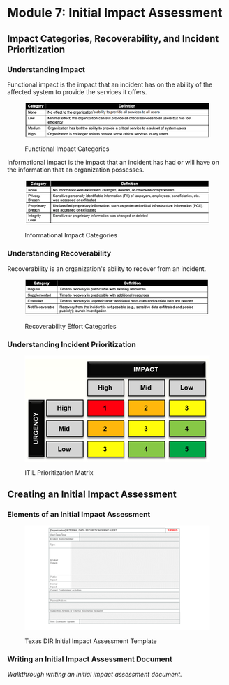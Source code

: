 # Module 7: Initial Impact Assessment

## Impact Categories, Recoverability, and Incident Prioritization

### Understanding Impact

Functional impact is the impact that an incident has on the ability of the affected system to provide the services it offers.

<figure><img src="../../../.gitbook/assets/image (68).png" alt=""><figcaption><p>Functional Impact Categories</p></figcaption></figure>

Informational impact is the impact that an incident has had or will have on the information that an organization possesses.

<figure><img src="../../../.gitbook/assets/image (69).png" alt=""><figcaption><p>Informational Impact Categories</p></figcaption></figure>

### Understanding Recoverability

Recoverability is an organization's ability to recover from an incident.

<figure><img src="../../../.gitbook/assets/image (70).png" alt=""><figcaption><p>Recoverability Effort Categories</p></figcaption></figure>

### Understanding Incident Prioritization

<figure><img src="../../../.gitbook/assets/image (71).png" alt=""><figcaption><p>ITIL Prioritization Matrix</p></figcaption></figure>



## Creating an Initial Impact Assessment

### Elements of an Initial Impact Assessment

<figure><img src="../../../.gitbook/assets/image (72).png" alt=""><figcaption><p>Texas DIR Initial Impact Assessment Template</p></figcaption></figure>

### Writing an Initial Impact Assessment Document

_Walkthrough writing an initial impact assessment document._
